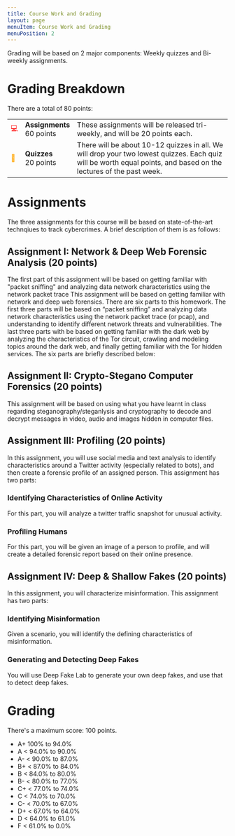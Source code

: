 ```yaml
---
title: Course Work and Grading
layout: page
menuItem: Course Work and Grading
menuPosition: 2
---
```

Grading will be based on 2 major components: Weekly quizzes and Bi-weekly assignments.

# Grading Breakdown

There are a total of 80 points:

<table>
	<tbody>	
		<tr>
			<td class="icon" style="color: red">💻</td>
			<td><b>Assignments</b><br>60 points</td>
			<td>These assignments will be released tri-weekly, and will be 20 points each.</td>
		</tr>
		<tr>
			<td class="icon" style="color: orange">📑</td>
			<td><b>Quizzes</b><br>20 points</td>
			<td>There will be about 10-12 quizzes in all. We will drop your two lowest quizzes. Each quiz will be worth equal points, and based on the lectures of the past week.</td>
		</tr>
	</tbody>
</table>

# Assignments
The three assignments for this course will be based on state-of-the-art technqiues to track cybercrimes. A brief description of them is as follows:

## Assignment I: Network & Deep Web Forensic Analysis (20 points)
The first part of this assignment will be based on getting familiar with "packet sniffing" and analyzing data network characteristics using the network packet trace This assignment will be based on getting familiar with network and deep web forensics. There are six parts to this homework. The first three parts will be based on “packet sniffing” and analyzing data network characteristics using the network packet trace (or pcap), and understanding to identify different network threats and vulnerabilities. The last three parts with be based on getting familiar with the dark web by analyzing the characteristics of the Tor circuit, crawling and modeling topics around the dark web, and finally getting familiar with the Tor hidden services. The six parts are briefly described below:

## Assignment II: Crypto-Stegano Computer Forensics (20 points)
This assignment will be based on using what you have learnt in class regarding steganography/steganlysis and cryptography to decode and decrypt messages in video, audio and images hidden in computer files.

## Assignment III: Profiling (20 points)
In this assignment, you will use social media and text analysis to identify characteristics around a Twitter activity (especially related to bots), and then create a forensic profile of an assigned person. This assignment has two parts:
### Identifying Characteristics of Online Activity
For this part, you will analyze a twitter traffic snapshot for unusual activity.
### Profiling Humans
For this part, you will be given an image of a person to profile, and will create a detailed forensic report based on their online presence.

## Assignment IV: Deep & Shallow Fakes (20 points)
In this assignment, you will characterize misinformation. This assignment has two parts:
### Identifying Misinformation
Given a scenario, you will identify the defining characteristics of misinformation.
### Generating and Detecting Deep Fakes
You will use Deep Fake Lab to generate your own deep fakes, and use that to detect deep fakes.

# Grading

There's a maximum score: 100 points.

- A+ 100% to 94.0%
- A < 94.0% to 90.0%
- A- < 90.0% to 87.0%
- B+ < 87.0% to 84.0%
- B < 84.0% to 80.0%
- B- < 80.0% to 77.0%
- C+ < 77.0% to 74.0%
- C < 74.0% to 70.0%
- C- < 70.0% to 67.0%
- D+ < 67.0% to 64.0%
- D < 64.0% to 61.0%
- F < 61.0% to 0.0%

